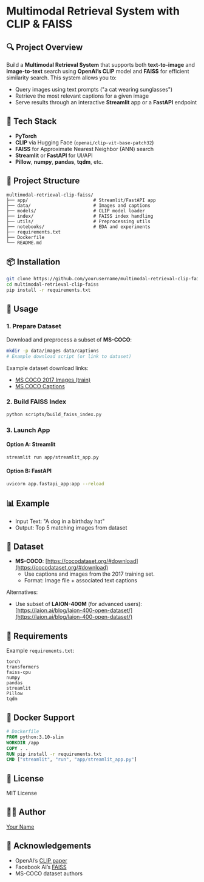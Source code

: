 # Multimodal Retrieval System with CLIP & FAISS

## 🔍 Project Overview
Build a **Multimodal Retrieval System** that supports both **text-to-image** and **image-to-text** search using **OpenAI’s CLIP** model and **FAISS** for efficient similarity search. This system allows you to:

- Query images using text prompts ("a cat wearing sunglasses")
- Retrieve the most relevant captions for a given image
- Serve results through an interactive **Streamlit** app or a **FastAPI** endpoint

## 🧰 Tech Stack
- **PyTorch**
- **CLIP** via Hugging Face (`openai/clip-vit-base-patch32`)
- **FAISS** for Approximate Nearest Neighbor (ANN) search
- **Streamlit** or **FastAPI** for UI/API
- **Pillow**, **numpy**, **pandas**, **tqdm**, etc.

## 📁 Project Structure
```
multimodal-retrieval-clip-faiss/
├── app/                        # Streamlit/FastAPI app
├── data/                       # Images and captions
├── models/                     # CLIP model loader
├── index/                      # FAISS index handling
├── utils/                      # Preprocessing utils
├── notebooks/                  # EDA and experiments
├── requirements.txt
├── Dockerfile
└── README.md
```

## 📦 Installation
```bash
git clone https://github.com/yourusername/multimodal-retrieval-clip-faiss.git
cd multimodal-retrieval-clip-faiss
pip install -r requirements.txt
```

## 🚀 Usage
### 1. Prepare Dataset
Download and preprocess a subset of **MS-COCO**:

```bash
mkdir -p data/images data/captions
# Example download script (or link to dataset)
```

Example dataset download links:
- [MS COCO 2017 Images (train)](http://images.cocodataset.org/zips/train2017.zip)
- [MS COCO Captions](https://github.com/tylin/coco-caption)

### 2. Build FAISS Index
```bash
python scripts/build_faiss_index.py
```

### 3. Launch App
#### Option A: Streamlit
```bash
streamlit run app/streamlit_app.py
```

#### Option B: FastAPI
```bash
uvicorn app.fastapi_app:app --reload
```

## 📊 Example
- Input Text: "A dog in a birthday hat"
- Output: Top 5 matching images from dataset

## 🧪 Dataset
- **MS-COCO**: [https://cocodataset.org/#download](https://cocodataset.org/#download)
  - Use captions and images from the 2017 training set.
  - Format: Image file + associated text captions

Alternatives:
- Use subset of **LAION-400M** (for advanced users): [https://laion.ai/blog/laion-400-open-dataset/](https://laion.ai/blog/laion-400-open-dataset/)

## 📄 Requirements
Example `requirements.txt`:
```
torch
transformers
faiss-cpu
numpy
pandas
streamlit
Pillow
tqdm
```

## 🐳 Docker Support
```dockerfile
# Dockerfile
FROM python:3.10-slim
WORKDIR /app
COPY . .
RUN pip install -r requirements.txt
CMD ["streamlit", "run", "app/streamlit_app.py"]
```

## 📘 License
MIT License

## 👨‍💻 Author
[Your Name](https://github.com/yourusername)

## 📎 Acknowledgements
- OpenAI’s [CLIP paper](https://arxiv.org/abs/2103.00020)
- Facebook AI’s [FAISS](https://github.com/facebookresearch/faiss)
- MS-COCO dataset authors
